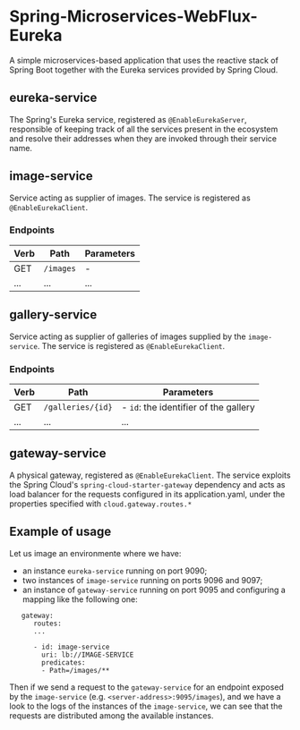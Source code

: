 # Spring-Microservices-WebFlux-Eureka

A simple microservices-based application that uses the reactive stack of Spring Boot together with the Eureka services provided by Spring Cloud. 

## eureka-service

The Spring's Eureka service, registered as `@EnableEurekaServer`, responsible of keeping track of all the services present in the ecosystem and resolve their 
addresses when they are invoked through their service name.

## image-service

Service acting as supplier of images. The service is registered as `@EnableEurekaClient`.

### Endpoints 

| Verb | Path | Parameters |
| ---- | ---- | ---------- |
| GET  | `/images` | - |
| ...  | ...  | ... |

## gallery-service

Service acting as supplier of galleries of images supplied by the `image-service`. The service is registered as `@EnableEurekaClient`.

### Endpoints 

| Verb | Path | Parameters |
| ---- | ---- | ---------- |
| GET  | `/galleries/{id}` | - `id`: the identifier of the gallery  |
| ...  | ...  | ... |

## gateway-service

A physical gateway, registered as `@EnableEurekaClient`. The service exploits the Spring Cloud's `spring-cloud-starter-gateway` dependency and acts as load balancer for the requests configured in its application.yaml, under the properties specified with `cloud.gateway.routes.*`

## Example of usage

Let us image an environmente where we have:

- an instance `eureka-service` running on port 9090;
- two instances of `image-service` running on ports 9096 and 9097;
- an instance of `gateway-service` running on port 9095 and configuring a mapping like the following one:

```
   gateway:
      routes:
      ...
        
      - id: image-service
        uri: lb://IMAGE-SERVICE
        predicates:
        - Path=/images/**
```

Then if we send a request to the `gateway-service` for an endpoint exposed by the `image-service` (e.g. `<server-address>:9095/images`), and we have a look to the logs of the instances of the `image-service`, we can see that the requests are distributed among the available instances.

